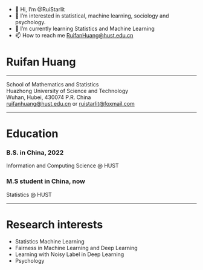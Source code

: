 - 👋 Hi, I’m @RuiStarlit
- 👀 I’m interested in statistical, machine learning, sociology and psychology.
- 🌱 I’m currently learning Statistics and Machine Learning
- 📫 How to reach me RuifanHuang@hust.edu.cn


# Ruifan Huang  
---

School of Mathematics and Statistics  
Huazhong University of Science and Technology  
Wuhan, Hubei, 430074 P.R. China  
ruifanhuang@hust.edu.cn or ruistarlit@foxmail.com

---
# Education  

### B.S. in China, 2022
Information and Computing Science @ HUST  

### M.S student in China, now
Statistics @ HUST  

---
# Research interests
- Statistics Machine Learning
- Fairness in Machine Learning and Deep Learning
- Learning with Noisy Label in Deep Learning
- Psychology
<!---
RuiStarlit/RuiStarlit is a ✨ special ✨ repository because its `README.md` (this file) appears on your GitHub profile.
You can click the Preview link to take a look at your changes.
--->

